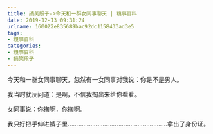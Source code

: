 ```yaml
---
title: 搞笑段子->今天和一群女同事聊天 | 糗事百科
date: 2019-12-13 09:31:24
urlname: 160022e835689bac92dc1158433ad3e5
tags: 
- 糗事百科
categories:
- 糗事百科
- 搞笑段子
---
```

今天和一群女同事聊天，忽然有一女同事对我说：你是不是男人。

我当时就反问道：是啊，不信我掏出来给你看看。

女同事说：你掏啊，你掏啊。

我只好把手伸进裤子里…………………………………………………拿出了身份证。


